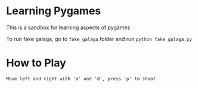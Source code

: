 # Learning Pygames

This is a sandbox for learning aspects of pygames

To run fake galaga, go to `fake_galaga` folder and run `python fake_galaga.py`

# How to Play

```Move left and right with 'a' and 'd', press 'p' to shoot```